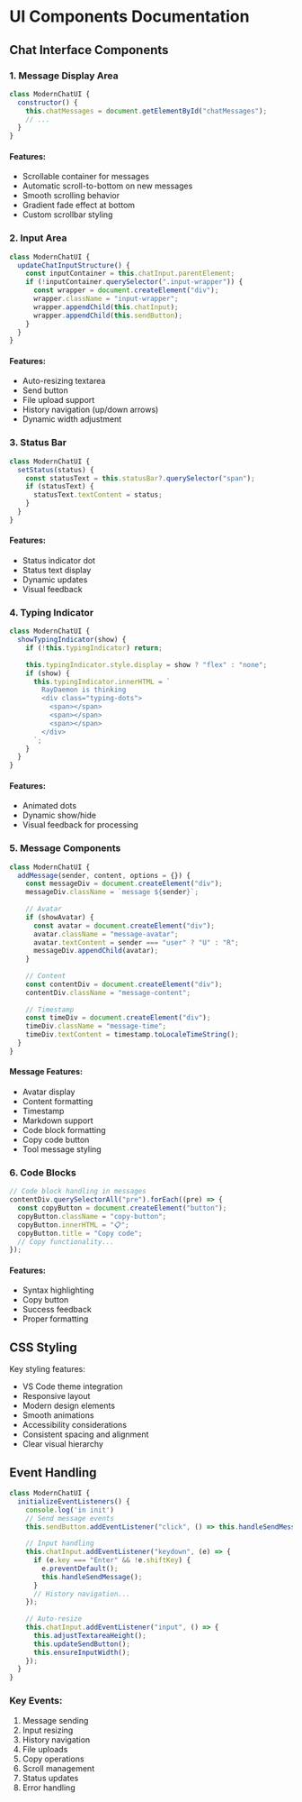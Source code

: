 # UI Components Documentation

## Chat Interface Components

### 1. Message Display Area

```javascript
class ModernChatUI {
  constructor() {
    this.chatMessages = document.getElementById("chatMessages");
    // ...
  }
}
```

#### Features:
- Scrollable container for messages
- Automatic scroll-to-bottom on new messages
- Smooth scrolling behavior
- Gradient fade effect at bottom
- Custom scrollbar styling

### 2. Input Area

```javascript
class ModernChatUI {
  updateChatInputStructure() {
    const inputContainer = this.chatInput.parentElement;
    if (!inputContainer.querySelector(".input-wrapper")) {
      const wrapper = document.createElement("div");
      wrapper.className = "input-wrapper";
      wrapper.appendChild(this.chatInput);
      wrapper.appendChild(this.sendButton);
    }
  }
}
```

#### Features:
- Auto-resizing textarea
- Send button
- File upload support
- History navigation (up/down arrows)
- Dynamic width adjustment

### 3. Status Bar

```javascript
class ModernChatUI {
  setStatus(status) {
    const statusText = this.statusBar?.querySelector("span");
    if (statusText) {
      statusText.textContent = status;
    }
  }
}
```

#### Features:
- Status indicator dot
- Status text display
- Dynamic updates
- Visual feedback

### 4. Typing Indicator

```javascript
class ModernChatUI {
  showTypingIndicator(show) {
    if (!this.typingIndicator) return;
    
    this.typingIndicator.style.display = show ? "flex" : "none";
    if (show) {
      this.typingIndicator.innerHTML = `
        RayDaemon is thinking
        <div class="typing-dots">
          <span></span>
          <span></span>
          <span></span>
        </div>
      `;
    }
  }
}
```

#### Features:
- Animated dots
- Dynamic show/hide
- Visual feedback for processing

### 5. Message Components

```javascript
class ModernChatUI {
  addMessage(sender, content, options = {}) {
    const messageDiv = document.createElement("div");
    messageDiv.className = `message ${sender}`;
    
    // Avatar
    if (showAvatar) {
      const avatar = document.createElement("div");
      avatar.className = "message-avatar";
      avatar.textContent = sender === "user" ? "U" : "R";
      messageDiv.appendChild(avatar);
    }
    
    // Content
    const contentDiv = document.createElement("div");
    contentDiv.className = "message-content";
    
    // Timestamp
    const timeDiv = document.createElement("div");
    timeDiv.className = "message-time";
    timeDiv.textContent = timestamp.toLocaleTimeString();
  }
}
```

#### Message Features:
- Avatar display
- Content formatting
- Timestamp
- Markdown support
- Code block formatting
- Copy code button
- Tool message styling

### 6. Code Blocks

```javascript
// Code block handling in messages
contentDiv.querySelectorAll("pre").forEach((pre) => {
  const copyButton = document.createElement("button");
  copyButton.className = "copy-button";
  copyButton.innerHTML = "📋";
  copyButton.title = "Copy code";
  // Copy functionality...
});
```

#### Features:
- Syntax highlighting
- Copy button
- Success feedback
- Proper formatting

## CSS Styling

Key styling features:
- VS Code theme integration
- Responsive layout
- Modern design elements
- Smooth animations
- Accessibility considerations
- Consistent spacing and alignment
- Clear visual hierarchy

## Event Handling

```javascript
class ModernChatUI {
  initializeEventListeners() {
    console.log('in init')
    // Send message events
    this.sendButton.addEventListener("click", () => this.handleSendMessage());
    
    // Input handling
    this.chatInput.addEventListener("keydown", (e) => {
      if (e.key === "Enter" && !e.shiftKey) {
        e.preventDefault();
        this.handleSendMessage();
      }
      // History navigation...
    });
    
    // Auto-resize
    this.chatInput.addEventListener("input", () => {
      this.adjustTextareaHeight();
      this.updateSendButton();
      this.ensureInputWidth();
    });
  }
}
```

### Key Events:
1. Message sending
2. Input resizing
3. History navigation
4. File uploads
5. Copy operations
6. Scroll management
7. Status updates
8. Error handling
